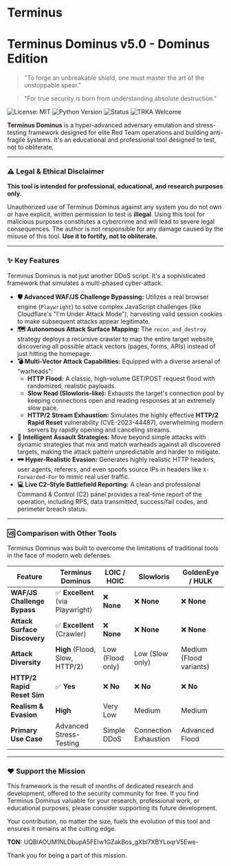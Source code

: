 # Terminus
# Terminus Dominus v5.0 - Dominus Edition

> "To forge an unbreakable shield, one must master the art of the unstoppable spear."

> "For true security is born from understanding absolute destruction."

![License: MIT](https://img.shields.io/badge/License-MIT-yellow.svg)
![Python Version](https://img.shields.io/badge/python-3.8+-blue.svg)
![Status](https://img.shields.io/badge/status-active-success.svg)
![TRKA Welcome](https://img.shields.io/badge/PRs-welcome-brightgreen.svg)

**Terminus Dominus** is a hyper-advanced adversary emulation and stress-testing framework designed for elite Red Team operations and building anti-fragile systems. It's an educational and professional tool designed to test, not to obliterate.

---

### ⚠️ Legal & Ethical Disclaimer

**This tool is intended for professional, educational, and research purposes only.**

Unauthorized use of Terminus Dominus against any system you do not own or have explicit, written permission to test is **illegal**. Using this tool for malicious purposes constitutes a cybercrime and will lead to severe legal consequences. The author is not responsible for any damage caused by the misuse of this tool. **Use it to fortify, not to obliterate.**

---

### ✨ Key Features

Terminus Dominus is not just another DDoS script. It's a sophisticated framework that simulates a multi-phased cyber-attack.

*   **🛡️ Advanced WAF/JS Challenge Bypassing:** Utilizes a real browser engine (`Playwright`) to solve complex JavaScript challenges (like Cloudflare's "I'm Under Attack Mode"), harvesting valid session cookies to make subsequent attacks appear legitimate.
*   **🗺️ Autonomous Attack Surface Mapping:** The `recon_and_destroy` strategy deploys a recursive crawler to map the entire target website, discovering all possible attack vectors (pages, forms, APIs) instead of just hitting the homepage.
*   **💣 Multi-Vector Attack Capabilities:** Equipped with a diverse arsenal of "warheads":
    *   **HTTP Flood:** A classic, high-volume GET/POST request flood with randomized, realistic payloads.
    *   **Slow Read (Slowloris-like):** Exhausts the target's connection pool by keeping connections open and reading responses at an extremely slow pace.
    *   **HTTP/2 Stream Exhaustion:** Simulates the highly effective **HTTP/2 Rapid Reset** vulnerability (CVE-2023-44487), overwhelming modern servers by rapidly opening and canceling streams.
*   **🧠 Intelligent Assault Strategies:** Move beyond simple attacks with dynamic strategies that mix and match warheads against all discovered targets, making the attack pattern unpredictable and harder to mitigate.
*   **🕶️ Hyper-Realistic Evasion:** Generates highly realistic HTTP headers, user agents, referers, and even spoofs source IPs in headers like `X-Forwarded-For` to mimic real user traffic.
*   **💻 Live C2-Style Battlefield Reporting:** A clean and professional Command & Control (C2) panel provides a real-time report of the operation, including RPS, data transmitted, success/fail codes, and perimeter breach status.

---

### 🆚 Comparison with Other Tools

Terminus Dominus was built to overcome the limitations of traditional tools in the face of modern web defenses.

| Feature                      | Terminus Dominus                 | LOIC / HOIC         | Slowloris           | GoldenEye / HULK    |
| ---------------------------- | -------------------------------- | ------------------- | ------------------- | ------------------- |
| **WAF/JS Challenge Bypass**  | ✅ **Excellent** (via Playwright) | ❌ **None**         | ❌ **None**         | ❌ **None**         |
| **Attack Surface Discovery** | ✅ **Excellent** (Crawler)       | ❌ **None**         | ❌ **None**         | ❌ **None**         |
| **Attack Diversity**         | **High** (Flood, Slow, HTTP/2)   | Low (Flood only)    | Low (Slow only)     | Medium (Flood variants) |
| **HTTP/2 Rapid Reset Sim**   | ✅ **Yes**                       | ❌ **No**           | ❌ **No**           | ❌ **No**           |
| **Realism & Evasion**        | **High**                         | Very Low            | Medium              | Medium              |
| **Primary Use Case**         | Advanced Stress-Testing          | Simple DDoS         | Connection Exhaustion | Advanced Flood      |

---



### ❤️ Support the Mission

This framework is the result of months of dedicated research and development, offered to the security community for free. If you find Terminus Dominus valuable for your research, professional work, or educational purposes, please consider supporting its future development.

Your contribution, no matter the size, fuels the evolution of this tool and ensures it remains at the cutting edge.

**TON:** UQBlAOUM1NLDbupA5FEIw1GZakBos_gXbl7XBYLoqrV5Ewe-

Thank you for being a part of this mission.


